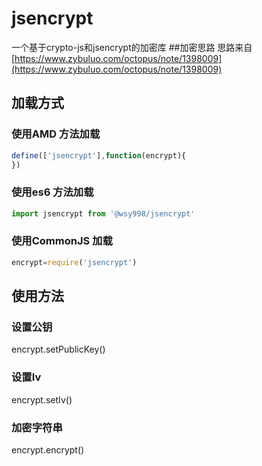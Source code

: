 # jsencrypt
一个基于crypto-js和jsencrypt的加密库
##加密思路
思路来自[https://www.zybuluo.com/octopus/note/1398009](https://www.zybuluo.com/octopus/note/1398009)

## 加载方式
### 使用AMD 方法加载
```js
define(['jsencrypt'],function(encrypt){
})
```
### 使用es6 方法加载
```js
import jsencrypt from '@wsy998/jsencrypt'
```
### 使用CommonJS 加载
```js
encrypt=require('jsencrypt')
```
## 使用方法
### 设置公钥
encrypt.setPublicKey() 
### 设置Iv
encrypt.setIv()
### 加密字符串
encrypt.encrypt()
